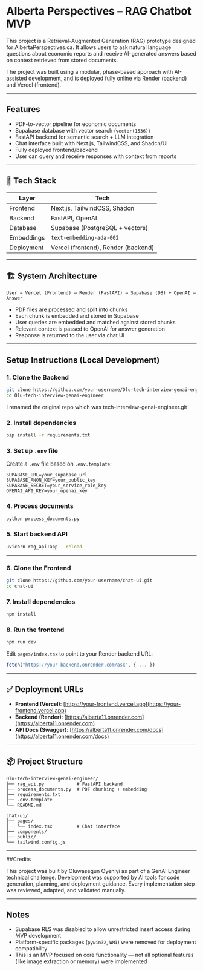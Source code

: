 # Alberta Perspectives – RAG Chatbot MVP

This project is a Retrieval-Augmented Generation (RAG) prototype designed for AlbertaPerspectives.ca. It allows users to ask natural language questions about economic reports and receive AI-generated answers based on context retrieved from stored documents.

The project was built using a modular, phase-based approach with AI-assisted development, and is deployed fully online via Render (backend) and Vercel (frontend).

---

## Features

- PDF-to-vector pipeline for economic documents
- Supabase database with vector search (`vector(1536)`)
- FastAPI backend for semantic search + LLM integration
- Chat interface built with Next.js, TailwindCSS, and Shadcn/UI
- Fully deployed frontend/backend
- User can query and receive responses with context from reports

---

## 📁 Tech Stack

| Layer          | Tech                         |
|----------------|------------------------------|
| Frontend       | Next.js, TailwindCSS, Shadcn |
| Backend        | FastAPI, OpenAI              |
| Database       | Supabase (PostgreSQL + vectors) |
| Embeddings     | `text-embedding-ada-002`     |
| Deployment     | Vercel (frontend), Render (backend) |

---

## 🏗️ System Architecture

```
User → Vercel (Frontend) → Render (FastAPI) → Supabase (DB) + OpenAI → Answer
```

- PDF files are processed and split into chunks
- Each chunk is embedded and stored in Supabase
- User queries are embedded and matched against stored chunks
- Relevant context is passed to OpenAI for answer generation
- Response is returned to the user via chat UI

---

## Setup Instructions (Local Development)

### 1. Clone the Backend

```bash
git clone https://github.com/your-username/Olu-tech-interview-genai-engineer.git
cd Olu-tech-interview-genai-engineer
```
I renamed the original repo which was tech-interview-genai-engineer.git

### 2. Install dependencies

```bash
pip install -r requirements.txt
```

### 3. Set up `.env` file

Create a `.env` file based on `.env.template`:

```env
SUPABASE_URL=your_supabase_url
SUPABASE_ANON_KEY=your_public_key
SUPABASE_SECRET=your_service_role_key
OPENAI_API_KEY=your_openai_key
```

### 4. Process documents

```bash
python process_documents.py
```

### 5. Start backend API

```bash
uvicorn rag_api:app --reload
```

---

### 6. Clone the Frontend

```bash
git clone https://github.com/your-username/chat-ui.git
cd chat-ui
```

### 7. Install dependencies

```bash
npm install
```

### 8. Run the frontend

```bash
npm run dev
```

Edit `pages/index.tsx` to point to your Render backend URL:

```ts
fetch("https://your-backend.onrender.com/ask", { ... })
```

---

## ✅ Deployment URLs

- **Frontend (Vercel)**: [https://your-frontend.vercel.app](https://your-frontend.vercel.app)
- **Backend (Render)**: [https://alberta11.onrender.com](https://alberta11.onrender.com)
- **API Docs (Swagger)**: [https://alberta11.onrender.com/docs](https://alberta11.onrender.com/docs)

---

## 📦 Project Structure

```
Olu-tech-interview-genai-engineer/
├── rag_api.py            # FastAPI backend
├── process_documents.py  # PDF chunking + embedding
├── requirements.txt
├── .env.template
└── README.md

chat-ui/
├── pages/
│   └── index.tsx         # Chat interface
├── components/
├── public/
└── tailwind.config.js
```

---

##Credits

This project was built by Oluwasegun Oyeniyi as part of a GenAI Engineer technical challenge. Development was supported by AI tools for code generation, planning, and deployment guidance. Every implementation step was reviewed, adapted, and validated manually.

---

## Notes

- Supabase RLS was disabled to allow unrestricted insert access during MVP development
- Platform-specific packages (`pywin32`, `WMI`) were removed for deployment compatibility
- This is an MVP focused on core functionality — not all optional features (like image extraction or memory) were implemented
